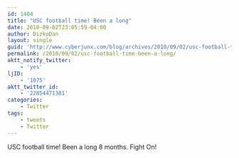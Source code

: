 ```yaml
---
id: 1404
title: "USC football time! Been a long"
date: 2010-09-02T23:05:59-04:00
author: DizkoDan
layout: single
guid: 'http://www.cyberjunx.com/blog/archives/2010/09/02/usc-football-time-been-a-long/'
permalink: /2010/09/02/usc-football-time-been-a-long/
aktt_notify_twitter:
    - 'yes'
ljID:
    - '1075'
aktt_twitter_id:
    - '22854471381'
categories:
    - Twitter
tags:
    - tweets
    - Twitter
---
```


USC football time! Been a long 8 months. Fight On!